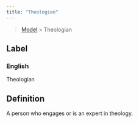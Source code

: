 ```yaml
---
title: "Theologian"
---
```


> [Model](../../) > Theologian

## Label

### English
Theologian


## Definition
A person who engages or is an expert in theology. 


    
